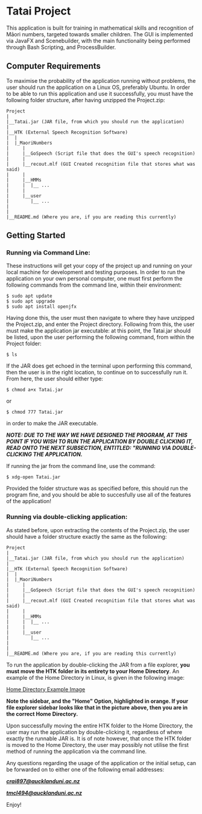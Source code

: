 # Tatai Project

This application is built for training in mathematical skills and recognition of Māori numbers, targeted towards smaller children. The GUI is implemented via JavaFX and Scenebuilder, with the main functionality being performed through Bash Scripting, and ProcessBuilder.

## Computer Requirements

To maximise the probability of the application running without problems, the user should run the application on a Linux OS, preferably Ubuntu. In order to be able to run this application and use it successfully, you must have the following folder structure, after having unzipped the Project.zip:

```
Project
|
|__Tatai.jar (JAR file, from which you should run the application)
|
|__HTK (External Speech Recognition Software)
|  |
|  |_MaoriNumbers
|     |
|     |__GoSpeech (Script file that does the GUI's speech recognition)
|     |
|     |__recout.mlf (GUI Created recognition file that stores what was said)
|     |
|     |__HMMs
|     |  |__ ...
|     |
|     |__user
|        |__ ...
|
|
|__README.md (Where you are, if you are reading this currently)
```

## Getting Started

### Running via Command Line:
These instructions will get your copy of the project up and running on your local machine for development and testing purposes. In order to run the application on your own personal computer, one must first perform the following commands from the command line, within their environment:

```
$ sudo apt update
$ sudo apt upgrade
$ sudo apt install openjfx
```
Having done this, the user must then navigate to where they have unzipped the Project.zip, and enter the Project directory.
Following from this, the user must make the application jar executable: at this point, the Tatai.jar should be listed, upon the user performing the following command, from within the Project folder:

```
$ ls 
```

If the JAR does get echoed in the terminal upon performing this command, then the user is in the right location, to continue on to successfully run it. From here, the user should either type:

```
$ chmod a+x Tatai.jar
```
or 
```
$ chmod 777 Tatai.jar
```
in order to make the JAR executable. 

**_NOTE: DUE TO THE WAY WE HAVE DESIGNED THE PROGRAM, AT THIS POINT IF YOU WISH TO RUN THE APPLICATION BY DOUBLE CLICKING IT, READ ONTO THE NEXT SUBSECTION, ENTITLED: "RUNNING VIA DOUBLE-CLICKING THE APPLICATION._**

If running the jar from the command line, use the command:

```
$ xdg-open Tatai.jar
```
Provided the folder structure was as specified before, this should run the program fine, and you should be able to succesfully use all of the features of the application!


### Running via double-clicking application:

As stated before, upon extracting the contents of the Project.zip, the user should have a folder structure exactly the same as the following:

```
Project
|
|__Tatai.jar (JAR file, from which you should run the application)
|
|__HTK (External Speech Recognition Software)
|  |
|  |_MaoriNumbers
|     |
|     |__GoSpeech (Script file that does the GUI's speech recognition)
|     |
|     |__recout.mlf (GUI Created recognition file that stores what was said)
|     |
|     |__HMMs
|     |  |__ ...
|     |
|     |__user
|        |__ ...
|
|
|__README.md (Where you are, if you are reading this currently)
```

To run the application by double-clicking the JAR from a file explorer, **you must move the HTK folder in its entirety to your Home Directory**. An example of the Home Directory in Linux, is given in the following image:

[Home Directory Example Image](https://www.howtogeek.com/wp-content/uploads/2014/08/hidden-configuration-folders-in-ubuntu-home-folder.png)

****Note the sidebar, and the "Home" Option, highlighted in orange. If your file explorer sidebar looks like that in the picture above, then you are in the correct Home Directory.****

Upon successfully moving the entire HTK folder to the Home Directory, the user may run the application by double-clicking it, regardless of where exactly the runnable JAR is. It is of note however, that once the HTK folder is moved to the Home Directory, the user may possibly not utilise the first method of running the application via the command line.

Any questions regarding the usage of the application or the initial setup, can be forwarded on to either one of the following email addresses:

_**crai897@aucklanduni.ac.nz**_

_**tmcl494@aucklanduni.ac.nz**_


Enjoy!
